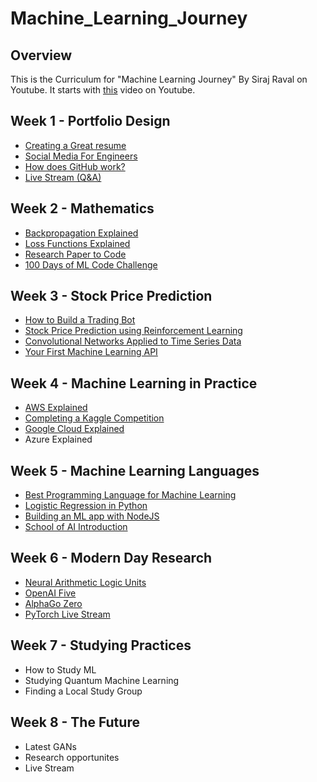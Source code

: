 # Machine_Learning_Journey

## Overview

This is the Curriculum for "Machine Learning Journey" By Siraj Raval on Youtube. It starts with [this](https://youtu.be/nMK94JlKRb4) video on Youtube.

## Week 1 - Portfolio Design
- [Creating a Great resume](https://youtu.be/nMK94JlKRb4)
- [Social Media For Engineers](https://www.youtube.com/watch?v=PulyGf6trOk&lc=UgwAEMZ65ziPHvo5NV14AaABAg)
- [How does GitHub work?](https://youtu.be/Loav1kbA640)
- [Live Stream (Q&A)](https://www.youtube.com/watch?v=Zok0TPU0L4M)

## Week 2 - Mathematics
- [Backpropagation Explained](https://www.youtube.com/watch?v=FaHHWdsIYQg)
- [Loss Functions Explained](https://www.youtube.com/watch?v=IVVVjBSk9N0)
- [Research Paper to Code](https://youtu.be/pQyzdwHBbqo)
- [100 Days of ML Code Challenge](https://www.youtube.com/watch?v=cuQMBj1cWPo)

## Week 3 - Stock Price Prediction
- [How to Build a Trading Bot](https://www.youtube.com/watch?v=F2f98pNj99k)
- [Stock Price Prediction using Reinforcement Learning](https://www.youtube.com/watch?v=05NqKJ0v7EE)
- [Convolutional Networks Applied to Time Series Data](https://www.youtube.com/watch?v=5Uw1iSwvHH8)
- [Your First Machine Learning API](https://www.youtube.com/watch?v=YJyRBPz4CoM)

## Week 4 - Machine Learning in Practice
- [AWS Explained](https://www.youtube.com/watch?v=zkzED9HvMG0&feature=youtu.be)
- [Completing a Kaggle Competition](https://www.youtube.com/watch?v=suRd3UzdBeo&t=2245s)
- [Google Cloud Explained](https://www.youtube.com/watch?v=tdhVXKf_WSs)
- Azure Explained

## Week 5 - Machine Learning Languages
- [Best Programming Language for Machine Learning](https://www.youtube.com/watch?v=-cdxxrbKdho)
- [Logistic Regression in Python](https://www.youtube.com/watch?v=H6ii7NFdDeg)
- [Building an ML app with NodeJS](https://www.youtube.com/watch?v=CMank9YmtTM)
- [School of AI Introduction](https://www.youtube.com/watch?v=8yu8rtXThy8)

## Week 6 - Modern Day Research
- [Neural Arithmetic Logic Units](https://www.youtube.com/watch?v=v9E7Wg0dHiU)
- [OpenAI Five](https://www.youtube.com/watch?v=DzzFSyzv1p0)
- [AlphaGo Zero](https://www.youtube.com/watch?v=UzYeqAJ2bA8&t=204s)
- [PyTorch Live Stream](https://www.youtube.com/watch?v=TvwYV0viIQE)

## Week 7 - Studying Practices
- How to Study ML
- Studying Quantum Machine Learning
- Finding a Local Study Group

## Week 8 - The Future
- Latest GANs
- Research opportunites
- Live Stream

